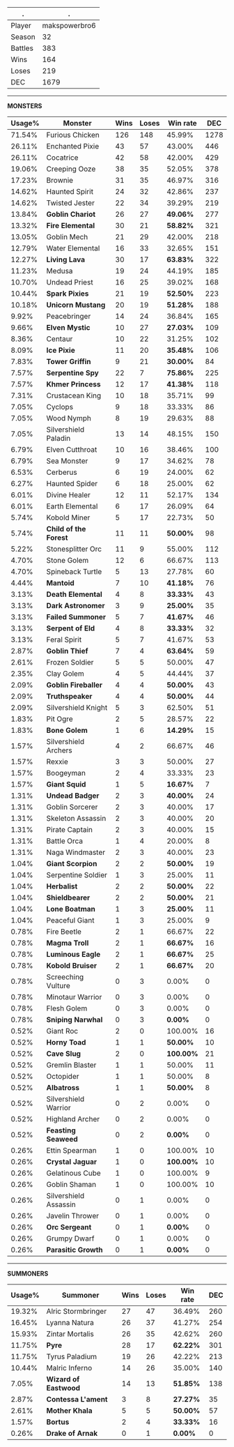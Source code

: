 .|.
|-|-
Player|makspowerbro6
Season|32
Battles|383
Wins|164
Loses|219
DEC|1679

---
**MONSTERS**

Usage%|Monster|Wins|Loses|Win rate|DEC|
-|-|-|-|-|-|
71.54%|Furious Chicken|126|148|45.99%|1278|
26.11%|Enchanted Pixie|43|57|43.00%|446|
26.11%|Cocatrice|42|58|42.00%|429|
19.06%|Creeping Ooze|38|35|52.05%|378|
17.23%|Brownie|31|35|46.97%|316|
14.62%|Haunted Spirit|24|32|42.86%|237|
14.62%|Twisted Jester|22|34|39.29%|219|
13.84%|**Goblin Chariot**|26|27|**49.06%**|277|
13.32%|**Fire Elemental**|30|21|**58.82%**|321|
13.05%|Goblin Mech|21|29|42.00%|218|
12.79%|Water Elemental|16|33|32.65%|151|
12.27%|**Living Lava**|30|17|**63.83%**|322|
11.23%|Medusa|19|24|44.19%|185|
10.70%|Undead Priest|16|25|39.02%|168|
10.44%|**Spark Pixies**|21|19|**52.50%**|223|
10.18%|**Unicorn Mustang**|20|19|**51.28%**|188|
9.92%|Peacebringer|14|24|36.84%|165|
9.66%|**Elven Mystic**|10|27|**27.03%**|109|
8.36%|Centaur|10|22|31.25%|102|
8.09%|**Ice Pixie**|11|20|**35.48%**|106|
7.83%|**Tower Griffin**|9|21|**30.00%**|84|
7.57%|**Serpentine Spy**|22|7|**75.86%**|225|
7.57%|**Khmer Princess**|12|17|**41.38%**|118|
7.31%|Crustacean King|10|18|35.71%|99|
7.05%|Cyclops|9|18|33.33%|86|
7.05%|Wood Nymph|8|19|29.63%|88|
7.05%|Silvershield Paladin|13|14|48.15%|150|
6.79%|Elven Cutthroat|10|16|38.46%|100|
6.79%|Sea Monster|9|17|34.62%|78|
6.53%|Cerberus|6|19|24.00%|62|
6.27%|Haunted Spider|6|18|25.00%|62|
6.01%|Divine Healer|12|11|52.17%|134|
6.01%|Earth Elemental|6|17|26.09%|64|
5.74%|Kobold Miner|5|17|22.73%|50|
5.74%|**Child of the Forest**|11|11|**50.00%**|98|
5.22%|Stonesplitter Orc|11|9|55.00%|112|
4.70%|Stone Golem|12|6|66.67%|113|
4.70%|Spineback Turtle|5|13|27.78%|60|
4.44%|**Mantoid**|7|10|**41.18%**|76|
3.13%|**Death Elemental**|4|8|**33.33%**|43|
3.13%|**Dark Astronomer**|3|9|**25.00%**|35|
3.13%|**Failed Summoner**|5|7|**41.67%**|46|
3.13%|**Serpent of Eld**|4|8|**33.33%**|32|
3.13%|Feral Spirit|5|7|41.67%|53|
2.87%|**Goblin Thief**|7|4|**63.64%**|59|
2.61%|Frozen Soldier|5|5|50.00%|47|
2.35%|Clay Golem|4|5|44.44%|37|
2.09%|**Goblin Fireballer**|4|4|**50.00%**|43|
2.09%|**Truthspeaker**|4|4|**50.00%**|44|
2.09%|Silvershield Knight|5|3|62.50%|51|
1.83%|Pit Ogre|2|5|28.57%|22|
1.83%|**Bone Golem**|1|6|**14.29%**|15|
1.57%|Silvershield Archers|4|2|66.67%|46|
1.57%|Rexxie|3|3|50.00%|27|
1.57%|Boogeyman|2|4|33.33%|23|
1.57%|**Giant Squid**|1|5|**16.67%**|7|
1.31%|**Undead Badger**|2|3|**40.00%**|24|
1.31%|Goblin Sorcerer|2|3|40.00%|17|
1.31%|Skeleton Assassin|2|3|40.00%|20|
1.31%|Pirate Captain|2|3|40.00%|15|
1.31%|Battle Orca|1|4|20.00%|8|
1.31%|Naga Windmaster|2|3|40.00%|23|
1.04%|**Giant Scorpion**|2|2|**50.00%**|19|
1.04%|Serpentine Soldier|1|3|25.00%|11|
1.04%|**Herbalist**|2|2|**50.00%**|22|
1.04%|**Shieldbearer**|2|2|**50.00%**|21|
1.04%|**Lone Boatman**|1|3|**25.00%**|11|
1.04%|Peaceful Giant|1|3|25.00%|9|
0.78%|Fire Beetle|2|1|66.67%|22|
0.78%|**Magma Troll**|2|1|**66.67%**|16|
0.78%|**Luminous Eagle**|2|1|**66.67%**|25|
0.78%|**Kobold Bruiser**|2|1|**66.67%**|20|
0.78%|Screeching Vulture|0|3|0.00%|0|
0.78%|Minotaur Warrior|0|3|0.00%|0|
0.78%|Flesh Golem|0|3|0.00%|0|
0.78%|**Sniping Narwhal**|0|3|**0.00%**|0|
0.52%|Giant Roc|2|0|100.00%|16|
0.52%|**Horny Toad**|1|1|**50.00%**|10|
0.52%|**Cave Slug**|2|0|**100.00%**|21|
0.52%|Gremlin Blaster|1|1|50.00%|11|
0.52%|Octopider|1|1|50.00%|8|
0.52%|**Albatross**|1|1|**50.00%**|8|
0.52%|Silvershield Warrior|0|2|0.00%|0|
0.52%|Highland Archer|0|2|0.00%|0|
0.52%|**Feasting Seaweed**|0|2|**0.00%**|0|
0.26%|Ettin Spearman|1|0|100.00%|10|
0.26%|**Crystal Jaguar**|1|0|**100.00%**|10|
0.26%|Gelatinous Cube|1|0|100.00%|9|
0.26%|Goblin Shaman|1|0|100.00%|10|
0.26%|Silvershield Assassin|0|1|0.00%|0|
0.26%|Javelin Thrower|0|1|0.00%|0|
0.26%|**Orc Sergeant**|0|1|**0.00%**|0|
0.26%|Grumpy Dwarf|0|1|0.00%|0|
0.26%|**Parasitic Growth**|0|1|**0.00%**|0|

---
**SUMMONERS**

Usage%|Summoner|Wins|Loses|Win rate|DEC|
-|-|-|-|-|-|
19.32%|Alric Stormbringer|27|47|36.49%|260|
16.45%|Lyanna Natura|26|37|41.27%|254|
15.93%|Zintar Mortalis|26|35|42.62%|260|
11.75%|**Pyre**|28|17|**62.22%**|301|
11.75%|Tyrus Paladium|19|26|42.22%|213|
10.44%|Malric Inferno|14|26|35.00%|140|
7.05%|**Wizard of Eastwood**|14|13|**51.85%**|138|
2.87%|**Contessa L'ament**|3|8|**27.27%**|35|
2.61%|**Mother Khala**|5|5|**50.00%**|57|
1.57%|**Bortus**|2|4|**33.33%**|16|
0.26%|**Drake of Arnak**|0|1|**0.00%**|0|
